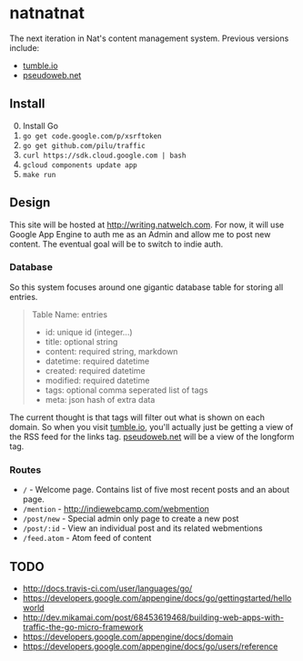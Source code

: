 # natnatnat

The next iteration in Nat's content management system. Previous versions include:

 * [tumble.io](http://github.com/icco/tumble)
 * [pseudoweb.net](http://github.com/icco/pseudoweb)

## Install

 0. Install Go
 1. `go get code.google.com/p/xsrftoken`
 2. `go get github.com/pilu/traffic`
 3. `curl https://sdk.cloud.google.com | bash`
 4. `gcloud components update app`
 5. `make run`

## Design

This site will be hosted at <http://writing.natwelch.com>. For now, it will use Google App Engine to auth me as an Admin and allow me to post new content. The eventual goal will be to switch to indie auth.

### Database

So this system focuses around one gigantic database table for storing all entries.

 > Table Name: entries
 >  - id: unique id (integer...)
 >  - title: optional string
 >  - content: required string, markdown
 >  - datetime: required datetime
 >  - created: required datetime
 >  - modified: required datetime
 >  - tags: optional comma seperated list of tags
 >  - meta: json hash of extra data

The current thought is that tags will filter out what is shown on each domain. So when you visit [tumble.io](http://tumble.io), you'll actually just be getting a view of the RSS feed for the links tag. [pseudoweb.net](http://pseudoweb.net) will be a view of the longform tag.

### Routes

 * `/` - Welcome page. Contains list of five most recent posts and an about page.
 * `/mention` - http://indiewebcamp.com/webmention
 * `/post/new` - Special admin only page to create a new post
 * `/post/:id` - View an individual post and its related webmentions
 * `/feed.atom` - Atom feed of content

## TODO

 * http://docs.travis-ci.com/user/languages/go/
 * https://developers.google.com/appengine/docs/go/gettingstarted/helloworld
 * http://dev.mikamai.com/post/68453619468/building-web-apps-with-traffic-the-go-micro-framework
 * https://developers.google.com/appengine/docs/domain
 * https://developers.google.com/appengine/docs/go/users/reference

